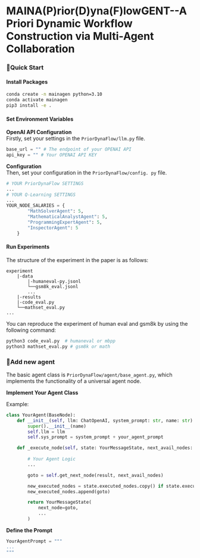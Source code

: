 # MAINA(P)rior(D)yna(F)lowGENT--A Priori Dynamic Workflow Construction via Multi-Agent Collaboration

### 🚀Quick Start
#### Install Packages
```bash
conda create -n mainagen python=3.10
conda activate mainagen
pip3 install -e .
```

#### Set Environment Variables
 **OpenAI API Configuration**  
Firstly, set your settings in the ```PriorDynaFlow/llm.py``` file.
```python
base_url = "" # The endpoint of your OPENAI API
api_key = "" # Your OPENAI API KEY
```
**Configuration**  
Then, set your configuration in the ```PriorDynaFlow/config. py``` file.
```python
# YOUR PriorDynaFlow SETTINGS
...
# YOUR Q-Learning SETTINGS
...
YOUR_NODE_SALARIES = {
        "MathSolverAgent": 5,
        "MathematicalAnalystAgent": 5,
        "ProgrammingExpertAgent": 5,
        "InspectorAgent": 5
    }
```
#### Run Experiments
The structure of the experiment in the paper is as follows:
```
experiment
    |-data
        |-humaneval-py.jsonl
        └──gsm8k_eval.jsonl
        ...
    |-results
    |-code_eval.py
    └──mathset_eval.py   
...
```
You can reproduce the experiment of human eval and gsm8k by using the following command:
```bash
python3 code_eval.py  # humaneval or mbpp
python3 mathset_eval.py # gsm8k or math
```
### 🔗Add new agent
The basic agent class is ```PriorDynaFlow/agent/base_agent.py```, which implements the functionality of a universal agent node.

**Implement Your Agent Class** 

Example:
```python
class YourAgent(BaseNode):
    def __init__(self, llm: ChatOpenAI, system_prompt: str, name: str):
        super().__init__(name)
        self.llm = llm
        self.sys_prompt = system_prompt + your_agent_prompt

    def _execute_node(self, state: YourMessageState, next_avail_nodes: List) -> YourMessageState:
        
        # Your Agent Logic
        ...

        goto = self.get_next_node(result, next_avail_nodes)

        new_executed_nodes = state.executed_nodes.copy() if state.executed_nodes else []
        new_executed_nodes.append(goto)

        return YourMessageState(
            next_node=goto,
            ...
        )
```

**Define the Prompt**

```python
YourAgentPrompt = """
...
"""
```
